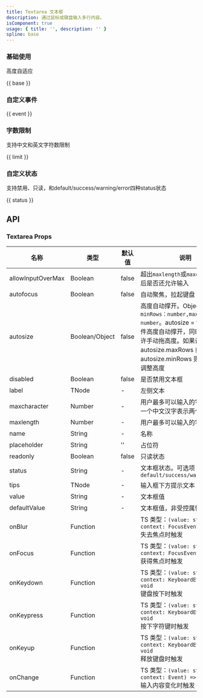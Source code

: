 ```yaml
---
title: Textarea 文本框
description: 通过鼠标或键盘输入多行内容。
isComponent: true
usage: { title: '', description: '' }
spline: base
---
```


### 基础使用

高度自适应

{{ base }}

### 自定义事件

{{ event }}

### 字数限制

支持中文和英文字符数限制

{{ limit }}

### 自定义状态

支持禁用、只读，和default/success/warning/error四种status状态

{{ status }}




## API

### Textarea Props

名称 | 类型 | 默认值 | 说明 | 必传
-- | -- | -- | -- | --
allowInputOverMax | Boolean | false | 超出`maxlength`或`maxcharacter`之后是否还允许输入 | N
autofocus | Boolean | false | 自动聚焦，拉起键盘 | N
autosize | Boolean/Object | false | 高度自动撑开。Object属性：`minRows：number,maxRows：number`。autosize = true 表示组件高度自动撑开，同时，依旧允许手动拖高度。如果设置了 autosize.maxRows 或者 autosize.minRows 则不允许手动调整高度 | N
disabled | Boolean | false | 是否禁用文本框 | N
label | TNode | - | 左侧文本 | N
maxcharacter | Number | - | 用户最多可以输入的字符个数，一个中文汉字表示两个字符长度 | N
maxlength | Number | - | 用户最多可以输入的字符个数 | N
name | String | - | 名称 | N
placeholder | String | '' | 占位符 | N
readonly | Boolean | false | 只读状态 | N
status | String | - | 文本框状态。可选项：`default/success/warning/error` | N
tips | TNode | - | 输入框下方提示文本 | N
value | String | - | 文本框值 | N
defaultValue | String | - | 文本框值，非受控属性 | N
onBlur | Function |  | TS 类型：`(value: string, context: FocusEvent) => void`<br/>失去焦点时触发 | N
onFocus | Function |  | TS 类型：`(value: string, context: FocusEvent) => void`<br/>获得焦点时触发 | N
onKeydown | Function |  | TS 类型：`(value: string, context: KeyboardEvent) => void`<br/>键盘按下时触发 | N
onKeypress | Function |  | TS 类型：`(value: string, context: KeyboardEvent) => void`<br/>按下字符键时触发 | N
onKeyup | Function |  | TS 类型：`(value: string, context: KeyboardEvent) => void`<br/>释放键盘时触发 | N
onChange | Function |  | TS 类型：`(value: string, context: Event) => void`<br/>输入内容变化时触发 | N

